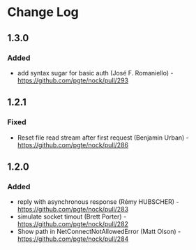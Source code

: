 # Change Log

## 1.3.0

### Added

- add syntax sugar for basic auth (José F. Romaniello) - https://github.com/pgte/nock/pull/293


## 1.2.1

### Fixed
- Reset file read stream after first request (Benjamin Urban) - https://github.com/pgte/nock/pull/286


## 1.2.0

### Added
- reply with asynchronous response (Rémy HUBSCHER) - https://github.com/pgte/nock/pull/283
- simulate socket timout (Brett Porter) - https://github.com/pgte/nock/pull/282
- Show path in NetConnectNotAllowedError (Matt Olson) - https://github.com/pgte/nock/pull/284
